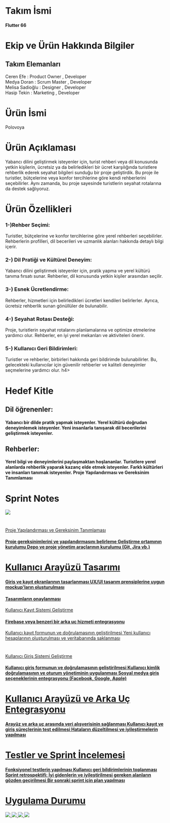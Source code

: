 <H1>Takım İsmi</H1>
<H4>Flutter 66</H4>

<H1>Ekip ve Ürün Hakkında Bilgiler</H1>
<H2>Takım Elemanları</H2>
Ceren Efe : Product Owner , Developer <br>
Medya Doran : Scrum Master , Developer <br>
Melisa Sadioğlu : Designer , Developer <br>
Hasip Tekin : Marketing , Developer


<H1>Ürün İsmi</H1>
Polovoya <br>

<h1>Ürün Açıklaması</h1>
Yabancı dilini geliştirmek isteyenler için, turist rehberi veya dil konusunda yetkin kişilerin, ücretsiz ya da belirledikleri bir ücret karşılığında turistlere rehberlik ederek seyahat bilgileri sunduğu bir proje geliştirdik. Bu proje ile turistler, bütçelerine veya konfor tercihlerine göre kendi rehberlerini seçebilirler. Aynı zamanda, bu proje sayesinde turistlerin seyahat rotalarına da destek sağlıyoruz.

<h1>Ürün Özellikleri</h1>
<h4><H3>1-)Rehber Seçimi: </H3>Turistler, bütçelerine ve konfor tercihlerine göre yerel rehberleri seçebilirler. Rehberlerin profilleri, dil becerileri ve uzmanlık alanları hakkında detaylı bilgi içerir.
<H3>2-) Dil Pratiği ve Kültürel Deneyim: </H3>Yabancı dilini geliştirmek isteyenler için, pratik yapma ve yerel kültürü tanıma fırsatı sunar. Rehberler, dil konusunda yetkin kişiler arasından seçilir.
<H3>3-) Esnek Ücretlendirme:</H3> Rehberler, hizmetleri için belirledikleri ücretleri kendileri belirlerler. Ayrıca, ücretsiz rehberlik sunan gönüllüler de bulunabilir.
<H3>4-) Seyahat Rotası Desteği:</H3> Proje, turistlerin seyahat rotalarını planlamalarına ve optimize etmelerine yardımcı olur. Rehberler, en iyi yerel mekanları ve aktiviteleri önerir.
<H3>5-) Kullanıcı Geri Bildirimleri:</H3> Turistler ve rehberler, birbirleri hakkında geri bildirimde bulunabilirler. Bu, gelecekteki kullanıcılar için güvenilir rehberler ve kaliteli deneyimler seçmelerine yardımcı olur. </h4>h4>

<H1>Hedef Kitle</H1>
<H2>Dil öğrenenler: </H2>
<h4>Yabancı bir dilde pratik yapmak isteyenler.
Yerel kültürü doğrudan deneyimlemek isteyenler.
Yeni insanlarla tanışarak dil becerilerini geliştirmek isteyenler. </h4>

<H2>Rehberler: </H2>
<h4>Yerel bilgi ve deneyimlerini paylaşmaktan hoşlananlar. 
Turistlere yerel alanlarda rehberlik yaparak kazanç elde etmek isteyenler. 
Farklı kültürleri ve insanları tanımak isteyenler.
Proje Yapılandırması ve Gereksinim Tanımlaması</h4>

<H1>Sprint Notes</H1>
<a href="#"><img src="planning.jpeg"</a>
<h1></h2>Proje Yapılandırması ve Gereksinim Tanımlaması</h1>
<H4>Proje gereksinimlerini ve yapılandırmasını belirleme
Geliştirme ortamının kurulumu
Depo ve proje yönetim araçlarının kurulumu (Git, Jira vb.)</h4>
  
<h1>Kullanıcı Arayüzü Tasarımı</h1>
<H4>Giriş ve kayıt ekranlarının tasarlanması
UX/UI tasarım prensiplerine uygun mockup'ların oluşturulması
<h4>Tasarımların onaylanması</h4>
  
</h1>Kullanıcı Kayıt Sistemi Geliştirme</h1>
<H4>Firebase veya benzeri bir arka uç hizmeti entegrasyonu
</h4>Kullanıcı kayıt formunun ve doğrulamasının geliştirilmesi
</h4>Yeni kullanıcı hesaplarının oluşturulması ve veritabanında saklanması</h4>
  
<h1></h1>Kullanıcı Giriş Sistemi Geliştirme</h1>
<H4>Kullanıcı giriş formunun ve doğrulamasının geliştirilmesi
Kullanıcı kimlik doğrulamasının ve oturum yönetiminin uygulanması
Sosyal medya giriş seçeneklerinin entegrasyonu (Facebook, Google, Apple)</H4>
  
<h1>Kullanıcı Arayüzü ve Arka Uç Entegrasyonu</h1>
<H4>Arayüz ve arka uç arasında veri alışverişinin sağlanması
Kullanıcı kayıt ve giriş süreçlerinin test edilmesi
Hataların düzeltilmesi ve iyileştirmelerin yapılması</h4>
  
<h1>Testler ve Sprint İncelemesi</h1>

<H4>Fonksiyonel testlerin yapılması
Kullanıcı geri bildirimlerinin toplanması
Sprint retrospektifi: İyi gidenlerin ve iyileştirilmesi gereken alanların gözden geçirilmesi
Bir sonraki sprint için plan yapılması</h4>

<h1>Uygulama Durumu</h1>
<a href="#"><img src="polovoyahome1.png"</a>
<a href="#"><img src="polovoyahome2.png"</a>
<a href="#"><img src="polovoyalogin.png"</a>
<a href="#"><img src="polovoyaregister.png"</a>
